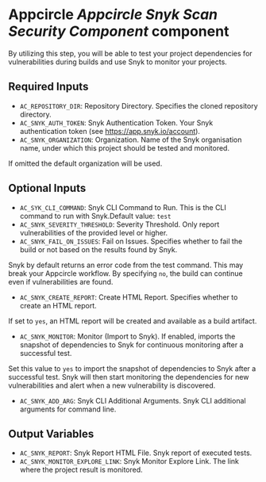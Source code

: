# Appcircle _Appcircle Snyk Scan Security Component_ component

By utilizing this step, you will be able to test your project dependencies for vulnerabilities during builds and use Snyk to monitor your projects.

## Required Inputs

- `AC_REPOSITORY_DIR`: Repository Directory. Specifies the cloned repository directory.
- `AC_SNYK_AUTH_TOKEN`: Snyk Authentication Token. Your Snyk authentication token (see https://app.snyk.io/account).
- `AC_SNYK_ORGANIZATION`: Organization. Name of the Snyk organisation name, under which this project should be tested and monitored.

If omitted the default organization will be used.


## Optional Inputs

- `AC_SYK_CLI_COMMAND`: Snyk CLI Command to Run. This is the CLI command to run with Snyk.Default value: `test`
- `AC_SNYK_SEVERITY_THRESHOLD`: Severity Threshold. Only report vulnerabilities of the provided level or higher.
- `AC_SNYK_FAIL_ON_ISSUES`: Fail on Issues. Specifies whether to fail the build or not based on the results found by Snyk.

Snyk by default returns an error code from the test command. This may break your Appcircle workflow. By specifying `no`, the build can continue even if vulnerabilities are found.

- `AC_SNYK_CREATE_REPORT`: Create HTML Report. Specifies whether to create an HTML report.

If set to `yes`, an HTML report will be created and available as a build artifact.

- `AC_SNYK_MONITOR`: Monitor (Import to Snyk). If enabled, imports the snapshot of dependencies to Snyk for continuous monitoring after a successful test.

Set this value to `yes` to import the snapshot of dependencies to Snyk after a successful test. Snyk will then start monitoring the dependencies for new vulnerabilities and alert when a new vulnerability is discovered.

- `AC_SNYK_ADD_ARG`: Snyk CLI Additional Arguments. Snyk CLI additional arguments for command line.

## Output Variables

- `AC_SNYK_REPORT`: Snyk Report HTML File. Snyk report of executed tests.
- `AC_SNYK_MONITOR_EXPLORE_LINK`: Snyk Monitor Explore Link. The link where the project result is monitored.
